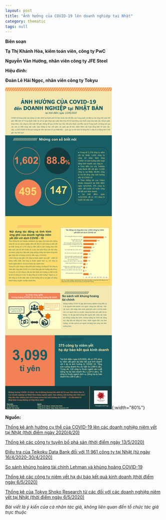 ```yaml
---
layout: post
title: "Ảnh hưởng của COVID-19 lên doanh nghiệp tại Nhật"
category: thematic
tags: null
---
```



**Biên soạn**

**Tạ Thị Khánh Hòa, kiểm toán viên, công ty PwC**

**Nguyễn Văn Hướng, nhân viên công ty JFE Steel**

**Hiệu đính:**

**Đoàn Lê Hải Ngọc, nhân viên công ty Tokyu**



![Ảnh hưởng của COVID-19 lên doanh nghiệp tại Nhật](/img/posts/Web_slide1.PNG){:width="80%"}



**Nguồn:**



[Thống kê ảnh hưởng cụ thể của COVID-19 lên các doanh nghiệp niêm yết tại Nhật (thời điểm ngày 2020/4/20)](http://www.tdb.co.jp/report/watching/press/pdf/p200412.pdf)



[Thống kê các công ty tuyên bố phá sản (thời điểm ngày 13/5/2020)](https://www.tdb.co.jp/tosan/covid19/)



[Điều tra của Teikoku Data Bank đối với 11,961 công ty tại Nhật (từ ngày 16/4/2020-30/4/2020)](https://www.tdb.co.jp/report/watching/press/p200501.html)



[So sánh khủng hoảng tài chính Lehman và khủng hoảng COVID-19](https://www.tdb.co.jp/report/watching/press/pdf/sp200303.pdf)



[Thống kê các công ty niêm yết hạ dự báo kết quả kinh doanh (thời điểm ngày 6/5/2020)](https://www.tdb.co.jp/report/watching/press/pdf/p200502.pdf)



[Thống kê của Tokyo Shoko Research từ các đối với các doanh nghiệp niêm yết tại Nhật (thời điểm ngày 6/5/2020)](https://www.tsr-net.co.jp/news/analysis/20200507_01.html)







_Bài viết là ý kiến của cá nhân tác giả, không liên quan đến tổ chức tác giả trực thuộc_

